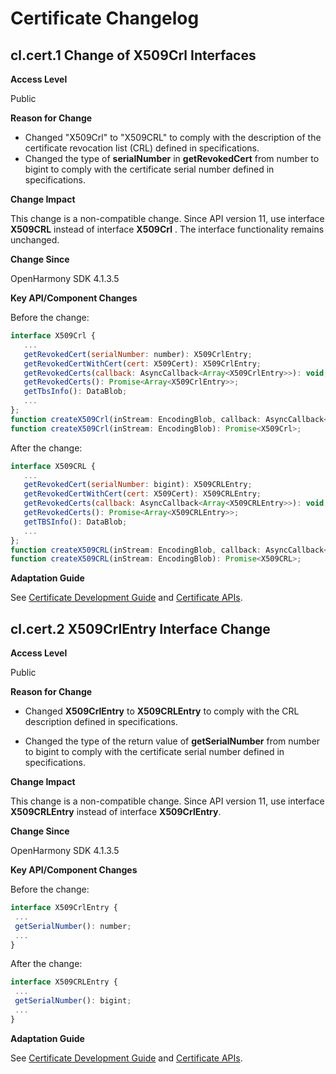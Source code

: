 # Certificate Changelog

##  cl.cert.1 Change of X509Crl Interfaces

**Access Level**

Public

**Reason for Change**

- Changed "X509Crl" to "X509CRL" to comply with the description of the certificate revocation list (CRL) defined in specifications.
- Changed the type of **serialNumber** in **getRevokedCert** from number to bigint to comply with the certificate serial number defined in specifications.


**Change Impact**

This change is a non-compatible change. Since API version 11, use interface **X509CRL** instead of interface **X509Crl** . The interface functionality remains unchanged.

**Change Since**

OpenHarmony SDK 4.1.3.5

**Key API/Component Changes**

Before the change:

 ```js
interface X509Crl {
    ...
    getRevokedCert(serialNumber: number): X509CrlEntry;
    getRevokedCertWithCert(cert: X509Cert): X509CrlEntry;
    getRevokedCerts(callback: AsyncCallback<Array<X509CrlEntry>>): void;
    getRevokedCerts(): Promise<Array<X509CrlEntry>>;
    getTbsInfo(): DataBlob;    
    ...
};
function createX509Crl(inStream: EncodingBlob, callback: AsyncCallback<X509Crl>): void;
function createX509Crl(inStream: EncodingBlob): Promise<X509Crl>;
 ```

After the change:

 ```js
interface X509CRL {
    ...
    getRevokedCert(serialNumber: bigint): X509CRLEntry;
    getRevokedCertWithCert(cert: X509Cert): X509CRLEntry;
    getRevokedCerts(callback: AsyncCallback<Array<X509CRLEntry>>): void;
    getRevokedCerts(): Promise<Array<X509CRLEntry>>;
    getTBSInfo(): DataBlob;    
    ...
};
function createX509CRL(inStream: EncodingBlob, callback: AsyncCallback<X509CRL>): void;
function createX509CRL(inStream: EncodingBlob): Promise<X509CRL>;
 ```

**Adaptation Guide**

See [Certificate Development Guide](../../../application-dev/security/DeviceCertificateKit/create-parse-verify-cert-object.md) and [Certificate APIs](https://gitee.com/openharmony/docs/tree/OpenHarmony-4.1-Beta1/en/application-dev/reference/apis/js-apis-cert.md).

##  cl.cert.2 X509CrlEntry Interface Change

**Access Level**

Public

**Reason for Change**

- Changed **X509CrlEntry** to **X509CRLEntry** to comply with the CRL description defined in specifications.

- Changed the type of the return value of **getSerialNumber** from number to bigint to comply with the certificate serial number defined in specifications.

**Change Impact**

This change is a non-compatible change. Since API version 11, use interface **X509CRLEntry** instead of interface **X509CrlEntry**.

**Change Since**

OpenHarmony SDK 4.1.3.5

**Key API/Component Changes**

Before the change:

 ```js
interface X509CrlEntry {
  ...
  getSerialNumber(): number;
  ...
}
 ```

After the change:

 ```js
interface X509CRLEntry {
  ...
  getSerialNumber(): bigint;
  ...
}
 ```

**Adaptation Guide**

See [Certificate Development Guide](../../../application-dev/security/DeviceCertificateKit/create-parse-verify-cert-object.md) and [Certificate APIs](https://gitee.com/openharmony/docs/tree/OpenHarmony-4.1-Beta1/en/application-dev/reference/apis/js-apis-cert.md).

